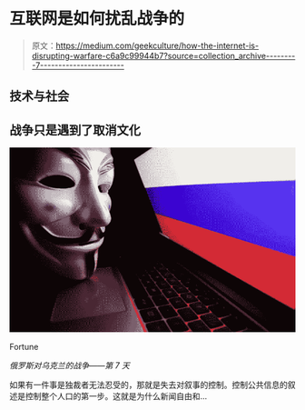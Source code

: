 # 互联网是如何扰乱战争的

> 原文：<https://medium.com/geekculture/how-the-internet-is-disrupting-warfare-c6a9c99944b7?source=collection_archive---------7----------------------->

## 技术与社会

## 战争只是遇到了取消文化

![](img/862b2f230a53417ef3a05004c94fb84d.png)

Fortune

*俄罗斯对乌克兰的战争——第 7 天*

如果有一件事是独裁者无法忍受的，那就是失去对叙事的控制。控制公共信息的叙述是控制整个人口的第一步。这就是为什么新闻自由和…